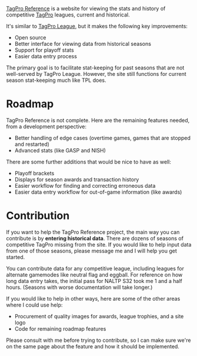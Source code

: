 [TagPro Reference](https://www.tagpro-reference.com) is a website for viewing the stats and history of competitive [TagPro](https://tagpro.gg) leagues, current and historical.

It's similar to [TagPro League](https://www.tagproleague.com), but it makes the following key improvements:

- Open source
- Better interface for viewing data from historical seasons
- Support for playoff stats
- Easier data entry process

The primary goal is to facilitate stat-keeping for past seasons that are not well-served by TagPro League. However, the site still functions for current season stat-keeping much like TPL does.

# Roadmap

TagPro Reference is not complete. Here are the remaining features needed, from a development perspective:

- Better handling of edge cases (overtime games, games that are stopped and restarted)
- Advanced stats (like GASP and NISH)

There are some further additions that would be nice to have as well:

- Playoff brackets
- Displays for season awards and transaction history
- Easier workflow for finding and correcting erroneous data
- Easier data entry workflow for out-of-game information (like awards)

# Contribution

If you want to help the TagPro Reference project, the main way you can contribute is by **entering historical data**. There are dozens of seasons of competitive TagPro missing from the site. If you would like to help input data from one of those seasons, please message me and I will help you get started.

You can contribute data for any competitive league, including leagues for alternate gamemodes like neutral flag and eggball. For reference on how long data entry takes, the initial pass for NALTP S32 took me 1 and a half hours. (Seasons with worse documentation will take longer.)

If you would like to help in other ways, here are some of the other areas where I could use help:

- Procurement of quality images for awards, league trophies, and a site logo
- Code for remaining roadmap features

Please consult with me before trying to contribute, so I can make sure we're on the same page about the feature and how it should be implemented.